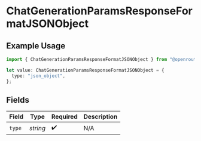 # ChatGenerationParamsResponseFormatJSONObject

## Example Usage

```typescript
import { ChatGenerationParamsResponseFormatJSONObject } from "@openrouter/sdk/models";

let value: ChatGenerationParamsResponseFormatJSONObject = {
  type: "json_object",
};
```

## Fields

| Field              | Type               | Required           | Description        |
| ------------------ | ------------------ | ------------------ | ------------------ |
| `type`             | *string*           | :heavy_check_mark: | N/A                |